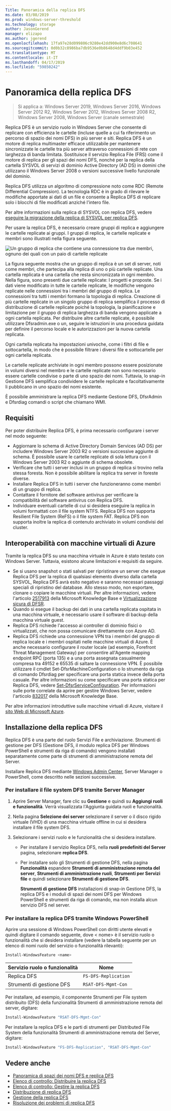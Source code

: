 ```yaml
---
Title: Panoramica della replica DFS
ms.date: 03/08/2019
ms.prod: windows-server-threshold
ms.technology: storage
author: JasonGerend
manager: elizapo
ms.author: jgerend
ms.openlocfilehash: 17fa97e28d099806c9280e42dd900e8d6c708641
ms.sourcegitcommit: 0d0b32c8986ba7db9536e0b8648d4ddf9b03e452
ms.translationtype: MT
ms.contentlocale: it-IT
ms.lasthandoff: 04/17/2019
ms.locfileid: "59850242"
---
```

# <a name="dfs-replication-overview"></a>Panoramica della replica DFS

> Si applica a: Windows Server 2019, Windows Server 2016, Windows Server 2012 R2, Windows Server 2012, Windows Server 2008 R2, Windows Server 2008, Windows Server (canale semestrale)

Replica DFS è un servizio ruolo in Windows Server che consente di replicare con efficienza le cartelle (incluse quelle a cui fa riferimento un percorso di spazio dei nomi DFS) in più server e siti. Replica DFS è un motore di replica multimaster efficace utilizzabile per mantenere sincronizzate le cartelle tra più server attraverso connessioni di rete con larghezza di banda limitata. Sostituisce il servizio Replica File (FRS) come il motore di replica per gli spazi dei nomi DFS, nonché per la replica della cartella SYSVOL di servizi di dominio Active Directory (AD DS) in domini che utilizzano il Windows Server 2008 o versioni successive livello funzionale del dominio.

Replica DFS utilizza un algoritmo di compressione noto come RDC (Remote Differential Compression). La tecnologia RDC è in grado di rilevare le modifiche apportate ai dati di un file e consente a Replica DFS di replicare solo i blocchi di file modificati anziché l'intero file.

Per altre informazioni sulla replica di SYSVOL con replica DFS, vedere [eseguire la migrazione della replica di SYSVOL per replica DFS](migrate-sysvol-to-dfsr.md).

Per usare la replica DFS, è necessario creare gruppi di replica e aggiungere le cartelle replicate ai gruppi. I gruppi di replica, le cartelle replicate e membri sono illustrati nella figura seguente.

![Un gruppo di replica che contiene una connessione tra due membri, ognuno dei quali con un paio di cartelle replicate](media\dfsr-overview.gif)

La figura seguente mostra che un gruppo di replica è un set di server, noti come membri, che partecipa alla replica di uno o più cartelle replicate. Una cartella replicata è una cartella che resta sincronizzata in ogni membro. Nella figura, sono presenti due cartelle replicate: I progetti e proposte. Se i dati viene modificato in tutte le cartelle replicate, le modifiche vengono replicate nelle connessioni tra i membri del gruppo di replica. Le connessioni tra tutti i membri formano la topologia di replica.
Creazione di più cartelle replicate in un singolo gruppo di replica semplifica il processo di distribuzione di cartelle replicate poiché la topologia, la pianificazione e limitazione per il gruppo di replica larghezza di banda vengono applicate a ogni cartella replicata. Per distribuire altre cartelle replicate, è possibile utilizzare Dfsradmin.exe o un, seguire le istruzioni in una procedura guidata per definire il percorso locale e le autorizzazioni per la nuova cartella replicata.

Ogni cartella replicata ha impostazioni univoche, come i filtri di file e sottocartella, in modo che è possibile filtrare i diversi file e sottocartelle per ogni cartella replicata.

Le cartelle replicate archiviate in ogni membro possono essere posizionate in volumi diversi nel membro e le cartelle replicate non sono necessario essere cartelle condivise o parte di uno spazio dei nomi. Tuttavia, lo snap-in Gestione DFS semplifica condividere le cartelle replicate e facoltativamente li pubblicano in uno spazio dei nomi esistente.

È possibile amministrare la replica DFS mediante Gestione DFS, DfsrAdmin e Dfsrdiag comandi o script che chiamano WMI.

## <a name="requirements"></a>Requisiti

Per poter distribuire Replica DFS, è prima necessario configurare i server nel modo seguente:

- Aggiornare lo schema di Active Directory Domain Services (AD DS) per includere Windows Server 2003 R2 o versioni successive aggiunte di schema. È possibile usare le cartelle replicate di sola lettura con il Windows Server 2003 R2 o aggiunte di schema obsolete.
- Verificare che tutti i server inclusi in un gruppo di replica si trovino nella stessa foresta. Non è possibile abilitare la replica tra server in foreste diverse.
- Installare Replica DFS in tutti i server che funzioneranno come membri di un gruppo di replica.
- Contattare il fornitore del software antivirus per verificare la compatibilità del software antivirus con Replica DFS.
- Individuare eventuali cartelle di cui si desidera eseguire la replica in volumi formattati con il file system NTFS. Replica DFS non supporta Resilient File System (ReFS) o il file system FAT. Replica DFS non supporta inoltre la replica di contenuto archiviato in volumi condivisi del cluster.

## <a name="interoperability-with-azure-virtual-machines"></a>Interoperabilità con macchine virtuali di Azure

Tramite la replica DFS su una macchina virtuale in Azure è stato testato con Windows Server. Tuttavia, esistono alcune limitazioni e requisiti da seguire.

- Se si usano snapshot o stati salvati per ripristinare un server che esegue Replica DFS per la replica di qualsiasi elemento diverso dalla cartella SYSVOL, Replica DFS avrà esito negativo e saranno necessari passaggi speciali di ripristino del database. Allo stesso modo, non esportare, clonare o copiare le macchine virtuali. Per altre informazioni, vedere l'articolo [2517913](http://support.microsoft.com/kb/2517913) della Microsoft Knowledge Base e [Virtualizzazione sicura di DFSR](https://blogs.technet.microsoft.com/filecab/2013/04/05/safely-virtualizing-dfsr/).
- Quando si esegue il backup dei dati in una cartella replicata ospitata in una macchina virtuale, è necessario usare il software di backup della macchina virtuale guest.
- Replica DFS richiede l'accesso ai controller di dominio fisici o virtualizzati, che non possa comunicare direttamente con Azure AD.
- Replica DFS richiede una connessione VPN tra i membri del gruppo di replica locale e i membri ospitati nelle macchine virtuali di Azure. È anche necessario configurare il router locale (ad esempio, Forefront Threat Management Gateway) per consentire all'Agente mapping endpoint RPC (porta 135) e a una porta assegnata casualmente compresa tra 49152 e 65535 di saltare la connessione VPN. È possibile utilizzare il cmdlet Set-DfsrMachineConfiguration o lo strumento da riga di comando Dfsrdiag per specificare una porta statica invece della porta casuale. Per altre informazioni su come specificare una porta statica per Replica DFS, vedere [Set-DfsrServiceConfiguration](https://docs.microsoft.com/powershell/module/dfsr/set-dfsrserviceconfiguration). Per informazioni sulle porte correlate da aprire per gestire Windows Server, vedere l'articolo [832017](http://support.microsoft.com/kb/832017) della Microsoft Knowledge Base.

Per altre informazioni introduttive sulle macchine virtuali di Azure, visitare il [sito Web di Microsoft Azure](https://docs.microsoft.com/azure/virtual-machines/).

## <a name="installing-dfs-replication"></a>Installazione della replica DFS

Replica DFS è una parte del ruolo Servizi File e archiviazione. Strumenti di gestione per DFS (Gestione DFS, il modulo replica DFS per Windows PowerShell e strumenti da riga di comando) vengono installati separatamente come parte di strumenti di amministrazione remota del Server.

Installare Replica DFS mediante [Windows Admin Center](../../manage/windows-admin-center/understand/windows-admin-center.md), Server Manager o PowerShell, come descritto nelle sezioni successive.

### <a name="to-install-dfs-by-using-server-manager"></a>Per installare il file system DFS tramite Server Manager

1. Aprire Server Manager, fare clic su **Gestione** e quindi su **Aggiungi ruoli e funzionalità**. Verrà visualizzata l'Aggiunta guidata ruoli e funzionalità.

2. Nella pagina **Selezione dei server** selezionare il server o il disco rigido virtuale (VHD) di una macchina virtuale offline in cui si desidera installare il file system DFS.

3. Selezionare i servizi ruolo e le funzionalità che si desidera installare.

    - Per installare il servizio Replica DFS, nella **ruoli predefiniti del Server** pagina, selezionare **replica DFS**.

    - Per installare solo gli Strumenti di gestione DFS, nella pagina **Funzionalità** espandere **Strumenti di amministrazione remota del server**, **Strumenti di amministrazione ruoli**, **Strumenti per Servizi file** e quindi selezionare **Strumenti di gestione DFS**.

         **Strumenti di gestione DFS** installazioni di snap-in Gestione DFS, la replica DFS e i moduli di spazi dei nomi DFS per Windows PowerShell e strumenti da riga di comando, ma non installa alcun servizio DFS nel server.

### <a name="to-install-dfs-replication-by-using-windows-powershell"></a>Per installare la replica DFS tramite Windows PowerShell

Aprire una sessione di Windows PowerShell con diritti utente elevati e quindi digitare il comando seguente, dove < nome\> è il servizio ruolo o funzionalità che si desidera installare (vedere la tabella seguente per un elenco di nomi ruolo del servizio o funzionalità rilevanti):

```PowerShell
Install-WindowsFeature <name>
```

|Servizio ruolo o funzionalità|Nome|
|---|---|
|Replica DFS|`FS-DFS-Replication`|
|Strumenti di gestione DFS|`RSAT-DFS-Mgmt-Con`|

Per installare, ad esempio, il componente Strumenti per File system distribuito (DFS) della funzionalità Strumenti di amministrazione remota del server, digitare:

```PowerShell
Install-WindowsFeature "RSAT-DFS-Mgmt-Con"
```

Per installare la replica DFS e le parti di strumenti per Distributed File System della funzionalità Strumenti di amministrazione remota del Server, digitare:

```PowerShell
Install-WindowsFeature "FS-DFS-Replication", "RSAT-DFS-Mgmt-Con"
```

## <a name="see-also"></a>Vedere anche

- [Panoramica di spazi dei nomi DFS e replica DFS](https://docs.microsoft.com/previous-versions/windows/it-pro/windows-server-2012-R2-and-2012/jj127250(v%3dws.11))
- [Elenco di controllo: Distribuire la replica DFS](https://docs.microsoft.com/previous-versions/windows/it-pro/windows-server-2008-R2-and-2008/cc772201(v%3dws.11))
- [Elenco di controllo: Gestire la replica DFS](https://docs.microsoft.com/previous-versions/windows/it-pro/windows-server-2008-R2-and-2008/cc755035(v%3dws.11))
- [Distribuzione di replica DFS](https://docs.microsoft.com/previous-versions/windows/it-pro/windows-server-2008-R2-and-2008/cc770925(v%3dws.11))
- [Gestione della replica DFS](https://docs.microsoft.com/previous-versions/windows/it-pro/windows-server-2008-R2-and-2008/cc770925(v%3dws.11))
- [Risoluzione dei problemi di replica DFS](https://docs.microsoft.com/previous-versions/windows/it-pro/windows-server-2008-R2-and-2008/cc732802(v%3dws.11))
